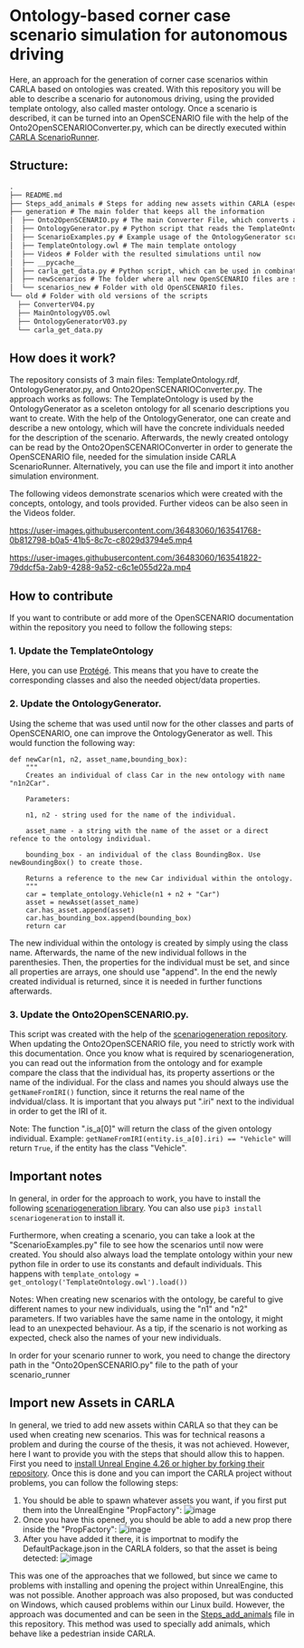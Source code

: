 # Ontology-based corner case scenario simulation for autonomous driving

Here, an approach for the generation of corner case scenarios within CARLA based on ontologies was created. With this repository you will be able to describe a scenario for autonomous driving, using the provided template ontology, also called master ontology. Once a scenario is described, it can be turned into an OpenSCENARIO file with the help of the Onto2OpenSCENARIOConverter.py, which can be directly executed within [CARLA ScenarioRunner](https://carla-scenariorunner.readthedocs.io/en/latest/). 

## Structure:
```diff
.
├── README.md
├── Steps_add_animals # Steps for adding new assets within CARLA (especially animals, that behave as pedestrians)
├── generation # The main folder that keeps all the information 
│  ├── Onto2OpenSCENARIO.py # The main Converter File, which converts an ontology to an OpenSCENARIO file
│  ├── OntologyGenerator.py # Python script that reads the TemplateOntology.owl and creates new ontology with the same structure and concrete individuals within it
│  ├── ScenarioExamples.py # Example usage of the OntologyGenerator script, on the base of example scenarios
│  ├── TemplateOntology.owl # The main template ontology
│  ├── Videos # Folder with the resulted simulations until now
│  ├── __pycache__
│  ├── carla_get_data.py # Python script, which can be used in combination while scenario_runner is running, to read the information that the ego_vehicle gets.
│  ├── newScenarios # The folder where all new OpenSCENARIO files are stored
│  └── scenarios_new # Folder with old OpenSCENARIO files.
└── old # Folder with old versions of the scripts
  ├── ConverterV04.py 
  ├── MainOntologyV05.owl
  ├── OntologyGeneratorV03.py
  └── carla_get_data.py
```

## How does it work?

The repository consists of 3 main files: TemplateOntology.rdf, OntologyGenerator.py, and Onto2OpenSCENARIOConverter.py. The approach works as follows: The TemplateOntology is used by the OntologyGenerator as a sceleton ontology for all scenario descriptions you want to create. With the help of the OntologyGenerator, one can create and describe a new ontology, which will have the concrete individuals needed for the description of the scenario. Afterwards, the newly created ontology can be read by the Onto2OpenSCENARIOConverter in order to generate the OpenSCENARIO file, needed for the simulation inside CARLA ScenarioRunner. Alternatively, you can use the file and import it into another simulation environment.

The following videos demonstrate scenarios which were created with the concepts, ontology, and tools provided. Further videos can be also seen in the Videos folder.

https://user-images.githubusercontent.com/36483060/163541768-0b812798-b0a5-41b5-8c7c-c8029d3794e5.mp4

https://user-images.githubusercontent.com/36483060/163541822-79ddcf5a-2ab9-4288-9a52-c6c1e055d22a.mp4

## How to contribute
If you want to contribute or add more of the OpenSCENARIO documentation within the repository you need to follow the following steps: 
### 1. Update the TemplateOntology
Here, you can use [Protégé](https://protege.stanford.edu/). This means that you have to create the corresponding classes and also the needed object/data properties.
### 2. Update the OntologyGenerator.
Using the scheme that was used until now for the other classes and parts of OpenSCENARIO, one can improve the OntologyGenerator as well. This would function the following way: 

``` 
def newCar(n1, n2, asset_name,bounding_box):
    """
    Creates an individual of class Car in the new ontology with name "n1n2Car". 

    Parameters:

    n1, n2 - string used for the name of the individual. 

    asset_name - a string with the name of the asset or a direct refence to the ontology individual.

    bounding_box - an individual of the class BoundingBox. Use newBoundingBox() to create those.

    Returns a reference to the new Car individual within the ontology.
    """
    car = template_ontology.Vehicle(n1 + n2 + "Car")
    asset = newAsset(asset_name)
    car.has_asset.append(asset)
    car.has_bounding_box.append(bounding_box)
    return car
```
The new individual within the ontology is created by simply using the class name. Afterwards, the name of the new individual follows in the parenthesies. Then, the properties for the individual must be set, and since all properties are arrays, one should use "append". In the end the newly created individual is returned, since it is needed in further functions afterwards.

### 3. Update the Onto2OpenSCENARIO.py. 
This script was created with the help of the [scenariogeneration repository](https://github.com/pyoscx/scenariogeneration). When updating the Onto2OpenSCENARIO file, you need to strictly work with this documentation. Once you know what is required by scenariogeneration, you can read out the information from the ontology and for example compare the class that the individual has, its property assertions or the name of the individual. For the class and names you should always use the `getNameFromIRI()` function, since it returns the real name of the indvidual/class. It is important that you always put ".iri" next to the individual in order to get the IRI of it. 

Note: The function ".is_a[0]" will return the class of the given ontology individual. Example: `getNameFromIRI(entity.is_a[0].iri) == "Vehicle"` will return `True`, if the entity has the class "Vehicle".

## Important notes
In general, in order for the approach to work, you have to install the following [scenariogeneration library](https://github.com/pyoscx/scenariogeneration). You can also use `pip3 install scenariogeneration` to install it. 

Furthermore, when creating a scenario, you can take a look at the "ScenarioExamples.py" file to see how the scenarios until now were created. You should also always load the template ontology within your new python file in order to use its constants and default individuals.
This happens with `template_ontology = get_ontology('TemplateOntology.owl').load())`

Notes: When creating new scenarios with the ontology, be careful to give different names to your new individuals, using the "n1" and "n2" parameters. If two variables have the same name in the ontology, it might lead to an unexpected behaviour. As a tip, if the scenario is not working as expected, check also the names of your new individuals. 

In order  for your scenario runner to work, you need to change the directory path in the "Onto2OpenSCENARIO.py" file to the path of your scenario_runner

## Import new Assets in CARLA

In general, we tried to add new assets within CARLA so that they can be used when creating new scenarios. This was for technical reasons a problem and during the course of the thesis, it was not achieved. However, here I want to provide you with the steps that should allow this to happen.
First you need to [install Unreal Engine 4.26 or higher by forking their repository](https://carla.readthedocs.io/en/latest/build_linux/).
Once this is done and you can import the CARLA project without problems, you can follow the following steps: 

1. You should be able to spawn whatever assets you want, if you first put them into the UnrealEngine "PropFactory": 
![image](https://user-images.githubusercontent.com/36483060/163963204-a94b4d63-ef95-4c1d-8f0c-90b49f5908ec.png)
2. Once you have this opened, you should be able to add a new prop there inside the "PropFactory": 
![image](https://user-images.githubusercontent.com/36483060/163963441-25988b69-236c-4ef2-bb3f-7d03b85286ee.png)
3. After you have added it there, it is importnat to modify the DefaultPackage.json in the CARLA folders, so that the asset is being detected:
![image](https://user-images.githubusercontent.com/36483060/163964135-6dacb509-20d7-457b-876e-17646eeed7d1.png)

This was one of the approaches that we followed, but since we came to problems with installing and opening the project within UnrealEngine, this was not possible. 
Another approach was also proposed, but was conducted on Windows, which caused problems within our Linux build. However, the approach was documented and can be seen in the [Steps_add_animals](https://github.com/daniel-bogdoll/corner_case_ontology/blob/main/Steps_add_animals.pdf) file in this repository. This method was used to specially add animals, which behave like a pedestrian inside CARLA. 
